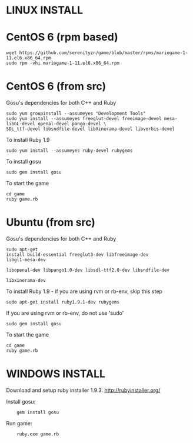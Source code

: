 LINUX INSTALL
=

 CentOS 6 (rpm based)
=

<pre><code>wget https://github.com/serenityzn/game/blob/master/rpms/mariogame-1-11.el6.x86_64.rpm
sudo rpm -vhi mariogame-1-11.el6.x86_64.rpm
</code></pre>

 CentOS 6 (from src)
=

Gosu's dependencies for both C++ and Ruby
         
<pre><code>sudo yum groupinstall --assumeyes "Development Tools"
sudo yum install --assumeyes freeglut-devel freeimage-devel mesa-libGL-devel openal-devel pango-devel \ 
SDL_ttf-devel libsndfile-devel libXinerama-devel libvorbis-devel</code></pre>
        
To install Ruby 1.9

<pre><code>sudo yum install --assumeyes ruby-devel rubygems</code></pre>

To install gosu

<pre><code>sudo gem install gosu</code></pre>

To start the game

<pre><code>cd game
ruby game.rb</code></pre>

Ubuntu (from src)
=
 
 Gosu's dependencies for both C++ and Ruby
        <pre><code>sudo apt-get install build-essential freeglut3-dev libfreeimage-dev libgl1-mesa-dev \
                             libopenal-dev libpango1.0-dev libsdl-ttf2.0-dev libsndfile-dev \
                             libxinerama-dev</code></pre>

To install Ruby 1.9 - if you are using rvm or rb-env, skip this step
<pre><code>sudo apt-get install ruby1.9.1-dev rubygems</code></pre>

If you are using rvm or rb-env, do not use 'sudo'
<pre><code>sudo gem install gosu</code></pre>

To start the game
<pre><code>cd game
ruby game.rb</code></pre>

WINDOWS INSTALL
==

Download and setup ruby installer 1.9.3. http://rubyinstaller.org/

Install gosu:

        gem install gosu

Run game:

        ruby.exe game.rb
 

